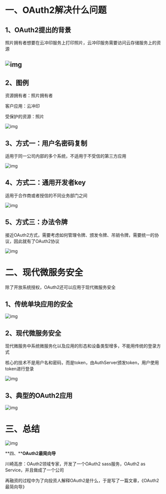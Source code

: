 # 一、OAuth2解决什么问题

## 1、OAuth2提出的背景

照片拥有者想要在云冲印服务上打印照片，云冲印服务需要访问云存储服务上的资源

## ![img](./assets/100bc1f9-5d9e-4600-9b2b-e3eb7ad7d9c5.jpg)

## 2、图例

资源拥有者：照片拥有者

客户应用：云冲印

受保护的资源：照片

![img](./assets/f1b879ec-1c76-42bc-991b-d68c140b4e49.jpg)

## 3、方式一：用户名密码复制

适用于同一公司内部的多个系统，不适用于不受信的第三方应用

![img](./assets/f57f30af-3bdd-4c5d-b4d3-f934b4f9f608.jpg)

## 4、方式二：通用开发者key

适用于合作商或者授信的不同业务部门之间

![img](./assets/959b118f-62e0-452c-bcbe-6ba6e6c5f9af.jpg)

## 5、方式三：办法令牌

接近OAuth2方式，需要考虑如何管理令牌、颁发令牌、吊销令牌，需要统一的协议，因此就有了OAuth2协议

![img](./assets/e6c08180-79bc-4804-8c7b-e371ab168bb5.jpg)

# 二、现代微服务安全

除了开放系统授权，OAuth2还可以应用于现代微服务安全

## 1、传统单块应用的安全

![img](./assets/5fe36f0a-23e9-44b7-bf2d-19d694d47b7b.jpg)

## 2、现代微服务安全

现代微服务中系统微服务化以及应用的形态和设备类型增多，不能用传统的登录方式

核心的技术不是用户名和密码，而是token，由AuthServer颁发token，用户使用token进行登录

![img](./assets/0795984b-635b-478f-96c6-c48872e59fb6.jpg)

## 3、典型的OAuth2应用

![img](./assets/151181a6-edbb-4f57-87fb-bfd7213daf2f.jpg)

# 三、总结

![img](./assets/0378fb81-a658-42d5-aac4-d006bb1c66b5.jpg)

**四、****OAuth2最简向导**

川崎高彦：OAuth2领域专家，开发了一个OAuth2 sass服务，OAuth2 as Service，并且做成了一个公司

再融资的过程中为了向投资人解释OAuth2是什么，于是写了一篇文章，《OAuth2最简向导》